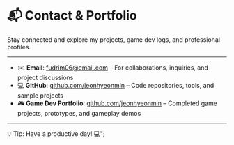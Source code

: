 # 📬 Contact & Portfolio

Stay connected and explore my projects, game dev logs, and professional profiles.

---

- ✉️ **Email**: [fudrim06@email.com](mailto:fudrim06@email.com) – For collaborations, inquiries, and project discussions  
- 💻 **GitHub**: [github.com/jeonhyeonmin](https://github.com/jeonhyeonmin) – Code repositories, tools, and sample projects  
- 🎮 **Game Dev Portfolio**: [github.com/jeonhyeonmin](https://github.com/jeonhyeonmin) – Completed game projects, prototypes, and gameplay demos

---

💡 Tip: Have a productive day! 💻";


